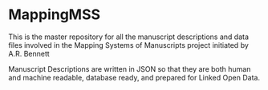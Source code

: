 # MappingMSS
This is the master repository for all the manuscript descriptions and data files involved in the Mapping Systems of Manuscripts project initiated by A.R. Bennett

Manuscript Descriptions are written in JSON so that they are both human and machine readable, database ready, and prepared for Linked Open Data.
